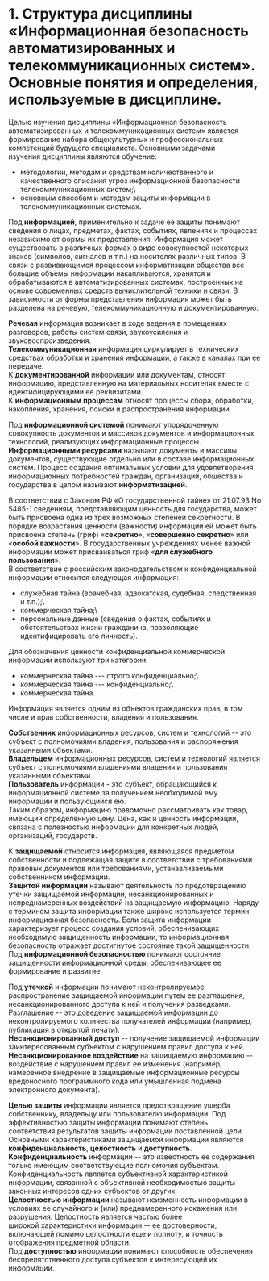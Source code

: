 # 1. Структура дисциплины «Информационная безопасность автоматизированных и телекоммуникационных систем». Основные понятия и определения, используемые в дисциплине.

Целью изучения дисциплины «Информационная безопасность
автоматизированных и телекоммуникационных систем» является формирование
набора общекультурных и профессиональных компетенций будущего
специалиста. Основными задачами\
изучения дисциплины являются обучение:

- методологии, методам и средствам количественного и качественного описания угроз информационной безопасности телекоммуникационных систем;\
- основным способам и методам защиты информации в телекоммуникационных системах.

Под **информацией**, применительно к задаче ее защиты понимают сведения
о лицах, предметах, фактах, событиях, явлениях и процессах независимо от
формы их представления. Информация может существовать в различных формах
в виде совокупностей некоторых знаков (символов, сигналов и т.п.) на
носителях различных типов. В связи с развивающимся процессом
информатизации общества все большие объемы информации накапливаются,
хранятся и обрабатываются в автоматизированных системах, построенных на
основе современных средств вычислительной техники и связи. В зависимости
от формы представления информация может быть разделена на речевую,
телекоммуникационную и документированную.

 **Речевая** информация возникает в ходе ведения в помещениях
 разговоров, работы систем связи, звукоусиления и
 звуковоспроизведения.\
 **Телекоммуникационная** информация циркулирует в технических
 средствах обработки и хранения информации, а также в каналах при ее
 передаче.\
 К **документированной** информации или документам, относят информацию,
 представленную на материальных носителях вместе с идентифицирующими ее
 реквизитами.\
 К **информационным процессам** относят процессы сбора, обработки,
 накопления, хранения, поиски и распространения информации.

Под **информационной системой** понимают упорядоченную совокупность
документов и массивов документов и информационных технологий,
реализующих информационные процессы.\
**Информационными ресурсами** называют документы и массивы документов,
существующие отдельно или в составе информационных систем. Процесс
создания оптимальных условий для удовлетворения информационных
потребностей граждан, организаций, общества и государства в целом
называют **информатизацией**.

В соответствии с Законом РФ «О государственной тайне» от 21.07.93 No
5485-1 сведениям, представляющим ценность для государства, может быть
присвоена одна из трех возможных степеней секретности. В порядке
возрастания ценности (важности) информации ей может быть присвоена
степень (гриф) «**секретно**», «**совершенно секретно**» или «**особой
важности**». В государственных учреждениях менее важной информации может
присваиваться гриф «**для служебного пользования**».\
В соответствие с российским законодательством к конфиденциальной
информации относится следующая информация:

- служебная тайна (врачебная, адвокатская, судебная, следственная и
т.п.);\
- коммерческая тайна;\
- персональные данные (сведения о фактах, событиях и обстоятельствах
жизни гражданина, позволяющие идентифицировать его личность).

Для обозначения ценности конфиденциальной коммерческой информации
используют три категории:

- коммерческая тайна --- строго конфиденциально;\
- коммерческая тайна --- конфиденциально;\
- коммерческая тайна.

Информация является одним из объектов гражданских прав, в том числе и
прав собственности, владения и пользования.

**Собственник** информационных ресурсов, систем и технологий -- это
субъект с полномочиями владения, пользования и распоряжения указанными
объектами.\
**Владельцем** информационных ресурсов, систем и технологий является
субъект с полномочиями владениями владения и пользования указанными
объектами.\
**Пользователь** информации - это субъект, обращающийся к информационной
системе за получением необходимой ему информации и пользующийся ею.\
Таким образом, информацию правомочно рассматривать как товар, имеющий
определенную цену. Цена, как и ценность информации, связана с
полезностью информации для конкретных людей, организаций, государств.

К **защищаемой** относится информация, являющаяся предметом
собственности и подлежащая защите в соответствии с требованиями правовых
документов или требованиями, устанавливаемыми собственником информации.\
**Защитой информации** называют деятельность по предотвращению утечки
защищаемой информации, несанкционированных и непреднамеренных
воздействий на защищаемую информацию. Наряду с термином защита
информации также широко используется термин\
информационная безопасность. Если защита информации характеризует
процесс создания условий, обеспечивающих необходимую защищенность
информации, то информационная безопасность отражает достигнутое
состояние такой защищенности.\
Под **информационной безопасностью** понимают состояние защищенности
информационной среды, обеспечивающее ее формирование и развитие.

Под **утечкой** информации понимают неконтролируемое распространение
защищаемой информации путем ее разглашения, несанкционированного доступа
к ней и получения разведками. Разглашение -- это доведение защищаемой
информации до неконтролируемого количества получателей информации
(например, публикация в открытой печати).\
**Несанкционированный доступ** -- получение защищаемой информации
заинтересованным субъектом с нарушением правил доступа к ней.\
**Несанкционированное воздействие** на защищаемую информацию --
воздействие с нарушением правил ее изменения (например, намеренное
внедрение в защищаемые информационные ресурсы вредоносного программного
кода или умышленная подмена электронного документа).

**Целью защиты** информации является предотвращение ущерба собственнику,
владельцу или пользователю информации. Под эффективностью защиты
информации понимают степень\
соответствия результатов защиты информации поставленной цели. Основными
характеристиками защищаемой информации являются **конфиденциальность**,
**целостность** и **доступность**.\
**Конфиденциальность** информации -- это известность ее содержания
только имеющим соответствующие полномочия субъектам. Конфиденциальность
является субъективной характеристикой информации, связанной с
объективной необходимостью защиты законных интересов одних субъектов от
других.\
**Целостностью информации** называют неизменность информации в условиях
ее случайного и (или) преднамеренного искажения или разрушения.
Целостность является частью более\
широкой характеристики информации -- ее достоверности, включающей помимо
целостности еще и полноту, и точность отображения предметной области.\
Под **доступностью** информации понимают способность обеспечения
беспрепятственного доступа субъектов к интересующей их информации.
